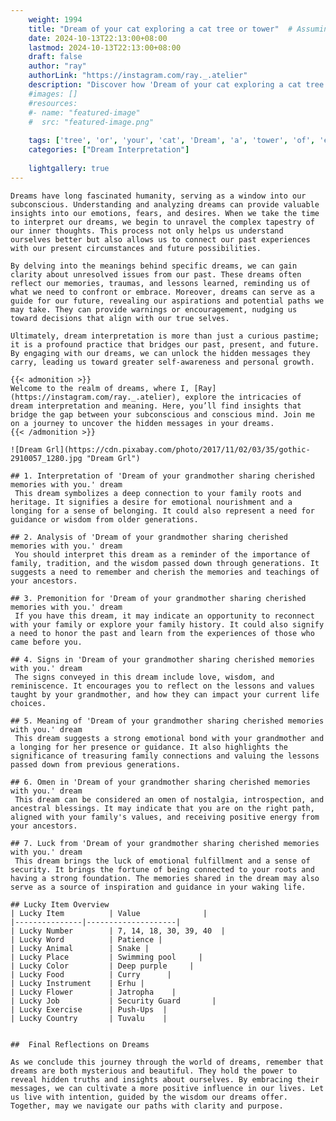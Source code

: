 ```yaml
---
    weight: 1994
    title: "Dream of your cat exploring a cat tree or tower"  # Assuming 'title' column exists
    date: 2024-10-13T22:13:00+08:00
    lastmod: 2024-10-13T22:13:00+08:00
    draft: false
    author: "ray"
    authorLink: "https://instagram.com/ray._.atelier"
    description: "Discover how 'Dream of your cat exploring a cat tree or tower' can interpret your future and uncover its significant meanings in your life."
    #images: []
    #resources:
    #- name: "featured-image"
    #  src: "featured-image.png"
    
    tags: ['tree', 'or', 'your', 'cat', 'Dream', 'a', 'tower', 'of', 'exploring']
    categories: ["Dream Interpretation"]
    
    lightgallery: true
---
```

    
    Dreams have long fascinated humanity, serving as a window into our subconscious. Understanding and analyzing dreams can provide valuable insights into our emotions, fears, and desires. When we take the time to interpret our dreams, we begin to unravel the complex tapestry of our inner thoughts. This process not only helps us understand ourselves better but also allows us to connect our past experiences with our present circumstances and future possibilities.
    
    By delving into the meanings behind specific dreams, we can gain clarity about unresolved issues from our past. These dreams often reflect our memories, traumas, and lessons learned, reminding us of what we need to confront or embrace. Moreover, dreams can serve as a guide for our future, revealing our aspirations and potential paths we may take. They can provide warnings or encouragement, nudging us toward decisions that align with our true selves.
    
    Ultimately, dream interpretation is more than just a curious pastime; it is a profound practice that bridges our past, present, and future. By engaging with our dreams, we can unlock the hidden messages they carry, leading us toward greater self-awareness and personal growth.
    
    {{< admonition >}}
    Welcome to the realm of dreams, where I, [Ray](https://instagram.com/ray._.atelier), explore the intricacies of dream interpretation and meaning. Here, you’ll find insights that bridge the gap between your subconscious and conscious mind. Join me on a journey to uncover the hidden messages in your dreams.
    {{< /admonition >}}
    
    ![Dream Grl](https://cdn.pixabay.com/photo/2017/11/02/03/35/gothic-2910057_1280.jpg "Dream Grl")
    
    ## 1. Interpretation of 'Dream of your grandmother sharing cherished memories with you.' dream
     This dream symbolizes a deep connection to your family roots and heritage. It signifies a desire for emotional nourishment and a longing for a sense of belonging. It could also represent a need for guidance or wisdom from older generations.
    
    ## 2. Analysis of 'Dream of your grandmother sharing cherished memories with you.' dream
     You should interpret this dream as a reminder of the importance of family, tradition, and the wisdom passed down through generations. It suggests a need to remember and cherish the memories and teachings of your ancestors.
    
    ## 3. Premonition for 'Dream of your grandmother sharing cherished memories with you.' dream
     If you have this dream, it may indicate an opportunity to reconnect with your family or explore your family history. It could also signify a need to honor the past and learn from the experiences of those who came before you.
    
    ## 4. Signs in 'Dream of your grandmother sharing cherished memories with you.' dream
     The signs conveyed in this dream include love, wisdom, and reminiscence. It encourages you to reflect on the lessons and values taught by your grandmother, and how they can impact your current life choices.
    
    ## 5. Meaning of 'Dream of your grandmother sharing cherished memories with you.' dream
     This dream suggests a strong emotional bond with your grandmother and a longing for her presence or guidance. It also highlights the significance of treasuring family connections and valuing the lessons passed down from previous generations.
    
    ## 6. Omen in 'Dream of your grandmother sharing cherished memories with you.' dream
     This dream can be considered an omen of nostalgia, introspection, and ancestral blessings. It may indicate that you are on the right path, aligned with your family's values, and receiving positive energy from your ancestors.
    
    ## 7. Luck from 'Dream of your grandmother sharing cherished memories with you.' dream
     This dream brings the luck of emotional fulfillment and a sense of security. It brings the fortune of being connected to your roots and having a strong foundation. The memories shared in the dream may also serve as a source of inspiration and guidance in your waking life.
    
    ## Lucky Item Overview
    | Lucky Item          | Value              |
    |---------------|--------------------|
    | Lucky Number        | 7, 14, 18, 30, 39, 40  |
    | Lucky Word          | Patience |
    | Lucky Animal        | Snake |
    | Lucky Place         | Swimming pool     |
    | Lucky Color         | Deep purple     |
    | Lucky Food          | Curry      |
    | Lucky Instrument    | Erhu |
    | Lucky Flower        | Jatropha    |
    | Lucky Job           | Security Guard       |
    | Lucky Exercise      | Push-Ups  |
    | Lucky Country       | Tuvalu    |
    
    
    ##  Final Reflections on Dreams
    
    As we conclude this journey through the world of dreams, remember that dreams are both mysterious and beautiful. They hold the power to reveal hidden truths and insights about ourselves. By embracing their messages, we can cultivate a more positive influence in our lives. Let us live with intention, guided by the wisdom our dreams offer. Together, may we navigate our paths with clarity and purpose.
    